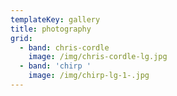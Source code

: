 ```yaml
---
templateKey: gallery
title: photography
grid:
  - band: chris-cordle
    image: /img/chris-cordle-lg.jpg
  - band: 'chirp '
    image: /img/chirp-lg-1-.jpg
---
```


